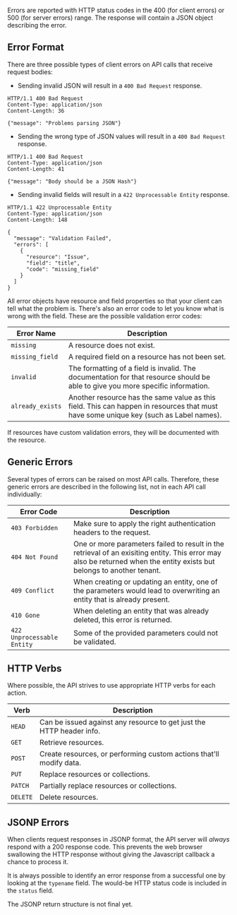 Errors are reported with HTTP status codes in the 400 (for client errors) or 500 (for server errors) range. The response will contain a JSON object describing the error.

## Error Format

There are three possible types of client errors on API calls that
receive request bodies:

* Sending invalid JSON will result in a `400 Bad Request` response.

```http
HTTP/1.1 400 Bad Request
Content-Type: application/json
Content-Length: 36

{"message": "Problems parsing JSON"}
```

* Sending the wrong type of JSON values will result in a
  `400 Bad Request` response.

```http
HTTP/1.1 400 Bad Request
Content-Type: application/json
Content-Length: 41

{"message": "Body should be a JSON Hash"}
```

* Sending invalid fields will result in a `422 Unprocessable Entity`
  response.

```http
HTTP/1.1 422 Unprocessable Entity
Content-Type: application/json
Content-Length: 148

{
  "message": "Validation Failed",
  "errors": [
    {
      "resource": "Issue",
      "field": "title",
      "code": "missing_field"
    }
  ]
}
```

All error objects have resource and field properties so that your client
can tell what the problem is.  There's also an error code to let you
know what is wrong with the field.  These are the possible validation error
codes:

Error Name       | Description
-----------------|------------
`missing`        | A resource does not exist.
`missing_field`  | A required field on a resource has not been set.
`invalid`        | The formatting of a field is invalid.  The documentation for that resource should be able to give you more specific information.
`already_exists` | Another resource has the same value as this field.  This can happen in resources that must have some unique key (such as Label names).

If resources have custom validation errors, they will be documented with the resource.

## Generic Errors

Several types of errors can be raised on most API calls. Therefore,
these generic errors are described in the following list, not in each
API call individually:

Error Code                 | Description
---------------------------|-----------------------------------------------------------------------------------------------------------------------------------------------------------------------
`403 Forbidden`            | Make sure to apply the right authentication headers to the request.
`404 Not Found`            | One or more parameters failed to result in the retrieval of an exisiting entity. This error may also be returned when the entity exists but belongs to another tenant.
`409 Conflict`             | When creating or updating an entity, one of the parameters would lead to overwriting an entity that is already present.
`410 Gone`                 | When deleting an entity that was already deleted, this error is returned.
`422 Unprocessable Entity` | Some of the provided parameters could not be validated.


## HTTP Verbs

Where possible, the API strives to use appropriate HTTP verbs for each action.

Verb     | Description
---------|------------
`HEAD`   | Can be issued against any resource to get just the HTTP header info.
`GET`    | Retrieve resources.
`POST`   | Create resources, or performing custom actions that'll modify data.
`PUT`    | Replace resources or collections.
`PATCH`  | Partially replace resources or collections.
`DELETE` | Delete resources.

## JSONP Errors

When clients request responses in JSONP format, the API server will *always* respond with a 200 response code. This prevents the web browser swallowing the HTTP response without giving the Javascript callback a chance to process it.

It is always possible to identify an error response from a successful one by looking at the `typename` field. The would-be HTTP status code is included in the `status` field.

<div class="alert alert-danger">
  <p>The JSONP return structure is not final yet.</p>
</div>
